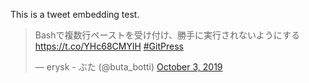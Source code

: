 This is a tweet embedding test.

<blockquote class="twitter-tweet"><p lang="ja" dir="ltr">Bashで複数行ペーストを受け付け、勝手に実行されないようにする <a href="https://t.co/YHc68CMYlH">https://t.co/YHc68CMYlH</a> <a href="https://twitter.com/hashtag/GitPress?src=hash&amp;ref_src=twsrc%5Etfw">#GitPress</a></p>&mdash; erysk - ぶた (@buta_botti) <a href="https://twitter.com/buta_botti/status/1179631872864739328?ref_src=twsrc%5Etfw">October 3, 2019</a></blockquote>
